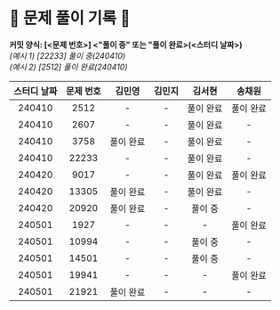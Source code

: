 # 💚 문제 풀이 기록 💚

**커밋 양식: [<문제 번호>] <"풀이 중" 또는 "풀이 완료>(<스터디 날짜>)**  
_(예시 1) [22233] 풀이 중(240410)_  
_(예시 2) [2512] 풀이 완료(240410)_

| **스터디 날짜** | **문제 번호** | **김민영** | **김민지** | **김서현** | **송채원** |
| :-------------: | :-----------: | :--------: | :--------: | :--------: | :--------: |
|240410|2512|-|-|풀이 완료|풀이 완료|
|240410|2607|-|-|풀이 완료|-|
|240410|3758|풀이 완료|-|풀이 완료|-|
|240410|22233|-|-|풀이 완료|-|
|240420|9017|-|-|풀이 완료|풀이 완료|
|240420|13305|풀이 완료|-|풀이 완료|-|
|240420|20920|풀이 완료|-|풀이 중|-|
|240501|1927|-|-|-|풀이 완료|
|240501|10994|-|-|풀이 중|-|
|240501|14501|-|-|풀이 중|-|
|240501|19941|-|-|-|풀이 완료|
|240501|21921|풀이 완료|-|-|-|
